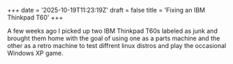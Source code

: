 +++
date = '2025-10-19T11:23:19Z'
draft = false
title = 'Fixing an IBM Thinkpad T60'
+++

A few weeks ago I picked up two IBM Thinkpad T60s labeled as junk and brought them home with the goal of using one as a parts machine and the other as a retro machine to test diffrent linux distros and play the occasional Windows XP game. 

